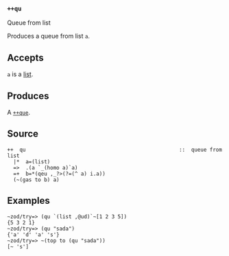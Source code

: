 ### `++qu`

Queue from list

Produces a queue from list `a`.

Accepts
-------

`a` is a [list]().

Produces
--------

A [`++que`]().

Source
------

    ++  qu                                                  ::  queue from list 
      |*  a=(list)
      =>  .(a `_(homo a)`a)
      =+  b=*(qeu ,_?>(?=(^ a) i.a))
      (~(gas to b) a)


Examples
--------

    ~zod/try=> (qu `(list ,@ud)`~[1 2 3 5])
    {5 3 2 1}
    ~zod/try=> (qu "sada")
    {'a' 'd' 'a' 's'}
    ~zod/try=> ~(top to (qu "sada"))
    [~ 's']


